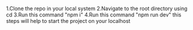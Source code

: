 1.Clone the repo in your local system
2.Navigate to the root directory using cd <directory>
3.Run this command "npm i"
4.Run this command "npm run dev" 
this steps will help to start the project on your localhost
